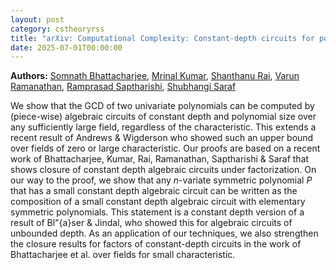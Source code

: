 ```yaml
---
layout: post
category: cstheoryrss
title: "arXiv: Computational Complexity: Constant-depth circuits for polynomial GCD over any characteristic"
date: 2025-07-01T00:00:00
---
```


**Authors:** [Somnath Bhattacharjee](https://dblp.uni-trier.de/search?q=Somnath+Bhattacharjee), [Mrinal Kumar](https://dblp.uni-trier.de/search?q=Mrinal+Kumar), [Shanthanu Rai](https://dblp.uni-trier.de/search?q=Shanthanu+Rai), [Varun Ramanathan](https://dblp.uni-trier.de/search?q=Varun+Ramanathan), [Ramprasad Saptharishi](https://dblp.uni-trier.de/search?q=Ramprasad+Saptharishi), [Shubhangi Saraf](https://dblp.uni-trier.de/search?q=Shubhangi+Saraf)

We show that the GCD of two univariate polynomials can be computed by
(piece-wise) algebraic circuits of constant depth and polynomial size over any
sufficiently large field, regardless of the characteristic. This extends a
recent result of Andrews & Wigderson who showed such an upper bound over fields
of zero or large characteristic.
Our proofs are based on a recent work of Bhattacharjee, Kumar, Rai,
Ramanathan, Saptharishi \& Saraf that shows closure of constant depth algebraic
circuits under factorization. On our way to the proof, we show that any
$n$-variate symmetric polynomial $P$ that has a small constant depth algebraic
circuit can be written as the composition of a small constant depth algebraic
circuit with elementary symmetric polynomials. This statement is a constant
depth version of a result of Bl\"{a}ser & Jindal, who showed this for algebraic
circuits of unbounded depth. As an application of our techniques, we also
strengthen the closure results for factors of constant-depth circuits in the
work of Bhattacharjee et al. over fields for small characteristic.